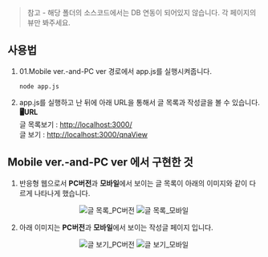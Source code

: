 >참고 - 해당 폴더의 소스코드에서는 DB 연동이 되어있지 않습니다. 각 페이지의 뷰만 봐주세요.
## 사용법
1. 01.Mobile ver.-and-PC ver 경로에서 app.js를 실행시켜줍니다.
   ```
   node app.js
   ```
2. app.js를 실행하고 난 뒤에 아래 URL을 통해서 글 목록과 작성글을 볼 수 있습니다.   
**🖥URL**   
글 목록보기 : <http://localhost:3000/>   
글 보기 : <http://localhost:3000/qnaView>

## Mobile ver.-and-PC ver 에서 구현한 것
1. 반응형 웹으로서 **PC버전**과 **모바일**에서 보이는 글 목록이 아래의 이미지와 같이 다르게 나타나게 했습니다.
<div align="center">
    <img alt="글 목록_PC버전" src="https://devwebdata2021.s3.ap-northeast-2.amazonaws.com/markdown/qna01/1_wrilistP2.png" />
    <img alt="글 목록_모바일" src="https://devwebdata2021.s3.ap-northeast-2.amazonaws.com/markdown/qna01/1_wrilistM2.png" />
</div>          

2. 아래 이미지는 **PC버전**과 **모바일**에서 보이는 작성글 페이지 입니다.    
<div align="center">
    <img alt="글 보기_PC버전" src="https://devwebdata2021.s3.ap-northeast-2.amazonaws.com/markdown/qna01/1_wriviewP2.png" />
    <img alt="글 보기_모바일" src="https://devwebdata2021.s3.ap-northeast-2.amazonaws.com/markdown/qna01/1_wriviewM2.png" />
</div> 
